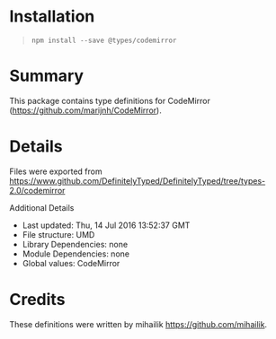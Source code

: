 # Installation
> `npm install --save @types/codemirror`

# Summary
This package contains type definitions for CodeMirror (https://github.com/marijnh/CodeMirror).

# Details
Files were exported from https://www.github.com/DefinitelyTyped/DefinitelyTyped/tree/types-2.0/codemirror

Additional Details
 * Last updated: Thu, 14 Jul 2016 13:52:37 GMT
 * File structure: UMD
 * Library Dependencies: none
 * Module Dependencies: none
 * Global values: CodeMirror

# Credits
These definitions were written by mihailik <https://github.com/mihailik>.
